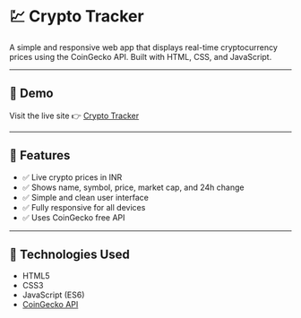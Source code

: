 # 💹 Crypto Tracker

A simple and responsive web app that displays real-time cryptocurrency prices using the CoinGecko API. Built with HTML, CSS, and JavaScript.

---

## 📸 Demo

Visit the live site 👉 [Crypto Tracker](https://pravardhan-45.github.io/crypto-tracker/)

---

## 🧩 Features

- ✅ Live crypto prices in INR
- ✅ Shows name, symbol, price, market cap, and 24h change
- ✅ Simple and clean user interface
- ✅ Fully responsive for all devices
- ✅ Uses CoinGecko free API

---

## 🔧 Technologies Used

- HTML5
- CSS3
- JavaScript (ES6)
- [CoinGecko API](https://www.coingecko.com/en/api)

